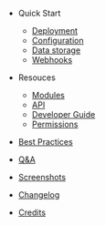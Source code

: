 - Quick Start
  - [Deployment](en/deployment.md)
  - [Configuration](en/configuration.md)
  - [Data storage](en/storage.md)
  - [Webhooks](en/webhooks.md)

- Resouces
  - [Modules](en/modules.md)
  - [API](en/api.md)
  - [Developer Guide](en/development.md)
  - [Permissions](en/permissions.md)

- [Best Practices](en/best_practices.md)
- [Q&A](en/qa.md)
- [Screenshots](en/screenshot.md)
- [Changelog](en/changelog.md)
- [Credits](en/credits.md)

